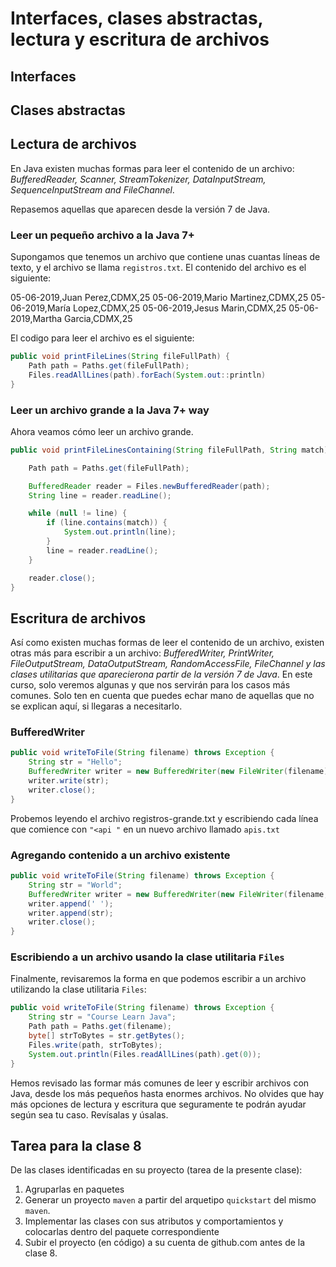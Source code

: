 # Interfaces, clases abstractas, lectura y escritura de archivos

## Interfaces


## Clases abstractas

## Lectura de archivos
En Java existen muchas formas para leer el contenido de un archivo: *BufferedReader, Scanner, StreamTokenizer, DataInputStream, SequenceInputStream and FileChannel*.

Repasemos aquellas que aparecen desde la versión 7 de Java.
### Leer un pequeño archivo a la Java 7+

Supongamos que tenemos un archivo que contiene unas cuantas líneas de texto, y el archivo se llama `registros.txt`. El contenido del archivo es el siguiente:

05-06-2019,Juan Perez,CDMX,25
05-06-2019,Mario Martinez,CDMX,25
05-06-2019,María Lopez,CDMX,25
05-06-2019,Jesus Marin,CDMX,25
05-06-2019,Martha Garcia,CDMX,25

El codigo para leer el archivo es el siguiente:
```java
public void printFileLines(String fileFullPath) {
    Path path = Paths.get(fileFullPath);
    Files.readAllLines(path).forEach(System.out::println)
}
```
### Leer un archivo grande a la Java 7+ way
Ahora veamos cómo leer un archivo grande.

```java
public void printFileLinesContaining(String fileFullPath, String match) throws Exception {

    Path path = Paths.get(fileFullPath);

    BufferedReader reader = Files.newBufferedReader(path);
    String line = reader.readLine();

    while (null != line) {
        if (line.contains(match)) {
            System.out.println(line);
        }
        line = reader.readLine();
    }

    reader.close();
}
```
## Escritura de archivos

Así como existen muchas formas de leer el contenido de un archivo, existen otras más para escribir a un archivo: *BufferedWriter, PrintWriter, FileOutputStream, DataOutputStream, RandomAccessFile, FileChannel y las clases utilitarias que aparecierona partir de la versión 7 de Java*. En este curso, solo veremos algunas y que nos servirán para los casos más comunes. Solo ten en cuenta que puedes echar mano de aquellas que no se explican aquí, si llegaras a necesitarlo.

### BufferedWriter
```java
public void writeToFile(String filename) throws Exception {
    String str = "Hello";
    BufferedWriter writer = new BufferedWriter(new FileWriter(filename));
    writer.write(str);
    writer.close();
}
```

Probemos leyendo el archivo registros-grande.txt y escribiendo cada línea que comience con `"<api "` en un nuevo archivo llamado `apis.txt`

### Agregando contenido a un archivo existente

```java
public void writeToFile(String filename) throws Exception {
    String str = "World";
    BufferedWriter writer = new BufferedWriter(new FileWriter(filename, true));
    writer.append(' ');
    writer.append(str);
    writer.close();
}
```

### Escribiendo a un archivo usando la clase utilitaria `Files`
Finalmente, revisaremos la forma en que podemos escribir a un archivo utilizando la clase utilitaria `Files`:

```java
public void writeToFile(String filename) throws Exception {
    String str = "Course Learn Java";
    Path path = Paths.get(filename);
    byte[] strToBytes = str.getBytes();
    Files.write(path, strToBytes);
    System.out.println(Files.readAllLines(path).get(0));
}

```

Hemos revisado las formar más comunes de leer y escribir archivos con Java, desde los más pequeños hasta enormes archivos. No olvides que hay más opciones de lectura y escritura que seguramente te podrán ayudar según sea tu caso. Revísalas y úsalas.

## Tarea para la clase 8
De las clases identificadas en su proyecto (tarea de la presente clase):
1. Agruparlas en paquetes
2. Generar un proyecto `maven` a partir del arquetipo `quickstart` del mismo `maven`.
3. Implementar las clases con sus atributos y comportamientos y colocarlas dentro del paquete correspondiente
4. Subir el proyecto (en código) a su cuenta de github.com antes de la clase 8.
